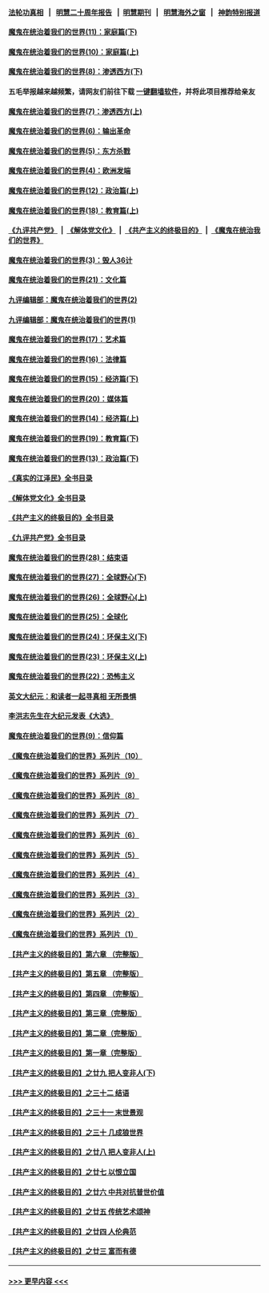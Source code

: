 #### [法轮功真相](https://github.com/gfw-breaker/truth/blob/master/README.md?t=0) &nbsp;&nbsp;|&nbsp;&nbsp; [明慧二十周年报告](https://github.com/gfw-breaker/mh-reports/blob/master/README.md?t=0) &nbsp;&nbsp;|&nbsp;&nbsp;[明慧期刊](https://github.com/gfw-breaker/mh-qikan) &nbsp;&nbsp;|&nbsp;&nbsp; [明慧海外之窗](https://github.com/gfw-breaker/mh-news/blob/master/README.md?t=0) &nbsp;&nbsp;|&nbsp;&nbsp; [神韵特别报道](https://github.com/gfw-breaker/mh-news/blob/master/shenyun.md?t=0)
#### [魔鬼在统治着我们的世界(11)：家庭篇(下)](../pages/nsc422/n10440961.md?t=12140801) 
#### [魔鬼在统治着我们的世界(10)：家庭篇(上)](../pages/nsc422/n10435448.md?t=12140801) 
#### [魔鬼在统治着我们的世界(8)：渗透西方(下)](../pages/nsc422/n10429603.md?t=12140801) 
#### 五毛举报越来越频繁，请网友们前往下载 [一键翻墙软件](https://github.com/gfw-breaker/ssr-accounts)，并将此项目推荐给亲友
#### [魔鬼在统治着我们的世界(7)：渗透西方(上)](../pages/nsc422/n10426013.md?t=12140801) 
#### [魔鬼在统治着我们的世界(6)：输出革命](../pages/nsc422/n10421536.md?t=12140801) 
#### [魔鬼在统治着我们的世界(5)：东方杀戮](../pages/nsc422/n10417707.md?t=12140801) 
#### [魔鬼在统治着我们的世界(4)：欧洲发端](../pages/nsc422/n10414890.md?t=12140801) 
#### [魔鬼在统治着我们的世界(12)：政治篇(上)](../pages/nsc422/n10444576.md?t=12140801) 
#### [魔鬼在统治着我们的世界(18)：教育篇(上)](../pages/nsc422/n10526970.md?t=12140801) 
#### [《九评共产党》](https://github.com/begood0513/9ping.md/blob/master/README.md) &nbsp;|&nbsp; [《解体党文化》](../../../../jtdwh.md/blob/master/README.md)  &nbsp;|&nbsp; [《共产主义的终极目的》](../../../../gczydzjmd.md/blob/master/README.md) &nbsp;|&nbsp; [《魔鬼在统治我们的世界》](../../../../mgztzwmdsj.md/blob/master/README.md) 
#### [魔鬼在统治着我们的世界(3)：毁人36计](../pages/nsc422/n10411583.md?t=12140801) 
#### [魔鬼在统治着我们的世界(21)：文化篇](../pages/nsc422/n10597706.md?t=12140801) 
#### [九评编辑部：魔鬼在统治着我们的世界(2)](../pages/nsc422/n10410036.md?t=12140801) 
#### [九评编辑部：魔鬼在统治着我们的世界(1)](../pages/nsc422/n10406825.md?t=12140801) 
#### [魔鬼在统治着我们的世界(17)：艺术篇](../pages/nsc422/n10499093.md?t=12140801) 
#### [魔鬼在统治着我们的世界(16)：法律篇](../pages/nsc422/n10485969.md?t=12140801) 
#### [魔鬼在统治着我们的世界(15)：经济篇(下)](../pages/nsc422/n10469975.md?t=12140801) 
#### [魔鬼在统治着我们的世界(20)：媒体篇](../pages/nsc422/n10586579.md?t=12140801) 
#### [魔鬼在统治着我们的世界(14)：经济篇(上)](../pages/nsc422/n10457370.md?t=12140801) 
#### [魔鬼在统治着我们的世界(19)：教育篇(下)](../pages/nsc422/n10564808.md?t=12140801) 
#### [魔鬼在统治着我们的世界(13)：政治篇(下)](../pages/nsc422/n10448270.md?t=12140801) 
#### [《真实的江泽民》全书目录](../pages/nsc422/n13721399.md?t=12140801) 
#### [《解体党文化》全书目录](../pages/nsc422/n13721157.md?t=12140801) 
#### [《共产主义的终极目的》全书目录](../pages/nsc422/n13721048.md?t=12140801) 
#### [《九评共产党》全书目录](../pages/nsc422/n13708085.md?t=12140801) 
#### [魔鬼在统治着我们的世界(28)：结束语](../pages/nsc422/n10936246.md?t=12140801) 
#### [魔鬼在统治着我们的世界(27)：全球野心(下)](../pages/nsc422/n10928319.md?t=12140801) 
#### [魔鬼在统治着我们的世界(26)：全球野心(上)](../pages/nsc422/n10900318.md?t=12140801) 
#### [魔鬼在统治着我们的世界(25)：全球化](../pages/nsc422/n10788205.md?t=12140801) 
#### [魔鬼在统治着我们的世界(24)：环保主义(下)](../pages/nsc422/n10695307.md?t=12140801) 
#### [魔鬼在统治着我们的世界(23)：环保主义(上)](../pages/nsc422/n10688613.md?t=12140801) 
#### [魔鬼在统治着我们的世界(22)：恐怖主义](../pages/nsc422/n10614727.md?t=12140801) 
#### [英文大纪元：和读者一起寻真相 无所畏惧](../pages/nsc422/n12542027.md?t=12140801) 
#### [李洪志先生在大纪元发表《大选》](../pages/nsc422/n12534746.md?t=12140801) 
#### [魔鬼在统治着我们的世界(9)：信仰篇](../pages/nsc422/n10432159.md?t=12140801) 
#### [《魔鬼在统治着我们的世界》系列片（10）](../pages/nsc422/n12292670.md?t=12140801) 
#### [《魔鬼在统治着我们的世界》系列片（9）](../pages/nsc422/n12290859.md?t=12140801) 
#### [《魔鬼在统治着我们的世界》系列片（8）](../pages/nsc422/n12287445.md?t=12140801) 
#### [《魔鬼在统治着我们的世界》系列片（7）](../pages/nsc422/n12283425.md?t=12140801) 
#### [《魔鬼在统治着我们的世界》系列片（6）](../pages/nsc422/n12282314.md?t=12140801) 
#### [《魔鬼在统治着我们的世界》系列片（5）](../pages/nsc422/n12281419.md?t=12140801) 
#### [《魔鬼在统治着我们的世界》系列片（4）](../pages/nsc422/n12274024.md?t=12140801) 
#### [《魔鬼在统治着我们的世界》系列片（3）](../pages/nsc422/n12271322.md?t=12140801) 
#### [《魔鬼在统治着我们的世界》系列片（2）](../pages/nsc422/n12269049.md?t=12140801) 
#### [《魔鬼在统治着我们的世界》系列片（1）](../pages/nsc422/n12267575.md?t=12140801) 
#### [【共产主义的终极目的】第六章 （完整版）](../pages/nsc422/n11428913.md?t=12140801) 
#### [【共产主义的终极目的】第五章 （完整版）](../pages/nsc422/n11428912.md?t=12140801) 
#### [【共产主义的终极目的】第四章 （完整版）](../pages/nsc422/n11428907.md?t=12140801) 
#### [【共产主义的终极目的】第三章（完整版）](../pages/nsc422/n11428848.md?t=12140801) 
#### [【共产主义的终极目的】第二章（完整版）](../pages/nsc422/n11428831.md?t=12140801) 
#### [【共产主义的终极目的】第一章（完整版）](../pages/nsc422/n11417651.md?t=12140801) 
#### [【共产主义的终极目的】之廿九 把人变非人(下)](../pages/nsc422/n11344140.md?t=12140801) 
#### [【共产主义的终极目的】之三十二 结语](../pages/nsc422/n11360535.md?t=12140801) 
#### [【共产主义的终极目的】之三十一 末世景观](../pages/nsc422/n11351129.md?t=12140801) 
#### [【共产主义的终极目的】之三十 几成狼世界](../pages/nsc422/n11348280.md?t=12140801) 
#### [【共产主义的终极目的】之廿八 把人变非人(上)](../pages/nsc422/n11340492.md?t=12140801) 
#### [【共产主义的终极目的】之廿七 以恨立国](../pages/nsc422/n11336944.md?t=12140801) 
#### [【共产主义的终极目的】之廿六 中共对抗普世价值](../pages/nsc422/n11324785.md?t=12140801) 
#### [【共产主义的终极目的】之廿五 传统艺术颂神](../pages/nsc422/n11296396.md?t=12140801) 
#### [【共产主义的终极目的】之廿四 人伦典范](../pages/nsc422/n11296397.md?t=12140801) 
#### [【共产主义的终极目的】之廿三 富而有德](../pages/nsc422/n11283598.md?t=12140801) 

----
#### [ >>> 更早内容 <<< ](../indexes/nsc422-earlier.md)
